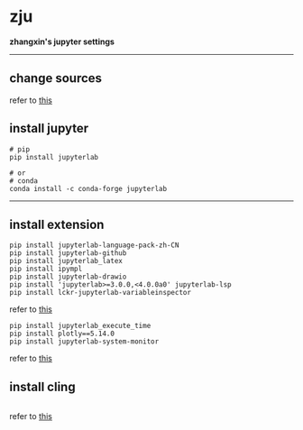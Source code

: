 # zju 
**zhangxin's&nbsp;jupyter settings**
**************
## change sources
refer to [this](https://github.com/ZhangXin8069/Install-OpenMC-in-Windows-wsl2-and-change-sources-for-Chinese-users)

## install jupyter
```
# pip
pip install jupyterlab

# or 
# conda
conda install -c conda-forge jupyterlab
```
**********
## install extension
```
pip install jupyterlab-language-pack-zh-CN
pip install jupyterlab-github
pip install jupyterlab_latex
pip install ipympl
pip install jupyterlab-drawio
pip install 'jupyterlab>=3.0.0,<4.0.0a0' jupyterlab-lsp
pip install lckr-jupyterlab-variableinspector
```
refer to [this](https://zhuanlan.zhihu.com/p/101070029)
```
pip install jupyterlab_execute_time
pip install plotly==5.14.0
pip install jupyterlab-system-monitor 
```
refer to [this](https://cloud.tencent.com/developer/article/1971947)
## install cling
```

```
refer to [this](https://cloud.tencent.com/developer/article/1971947)
